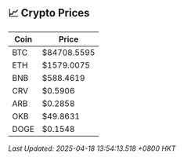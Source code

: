 ## 📈 Crypto Prices

| Coin | Price |
| ---- | ----- |
| BTC | $84708.5595 |
| ETH | $1579.0075 |
| BNB | $588.4619 |
| CRV | $0.5906 |
| ARB | $0.2858 |
| OKB | $49.8631 |
| DOGE | $0.1548 |

_Last Updated: 2025-04-18 13:54:13.518 +0800 HKT_